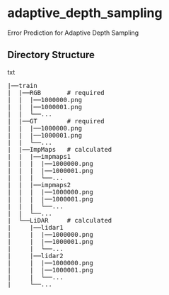 # adaptive_depth_sampling
Error Prediction for Adaptive Depth Sampling

## Directory Structure
txt
<pre>
|──train
|  |──RGB       # required
|  |  |──1000000.png
|  |  |──1000001.png
|  |  └──...
|  |──GT        # required
|  |  |──1000000.png
|  |  |──1000001.png
|  |  └──...     
|  |──ImpMaps   # calculated
|  |  |──impmaps1
|  |  |  |──1000000.png
|  |  |  |──1000001.png
|  |  |  └──...
|  |  |──impmaps2
|  |  |  |──1000000.png
|  |  |  |──1000001.png
|  |  |  └──...
|  |  └──...
|  └──LiDAR     # calculated
|     |──lidar1
|     |  |──1000000.png
|     |  |──1000001.png
|     |  └──...
|     |──lidar2
|     |  |──1000000.png
|     |  |──1000001.png
|     |  └──...
|     └──...
</pre>
